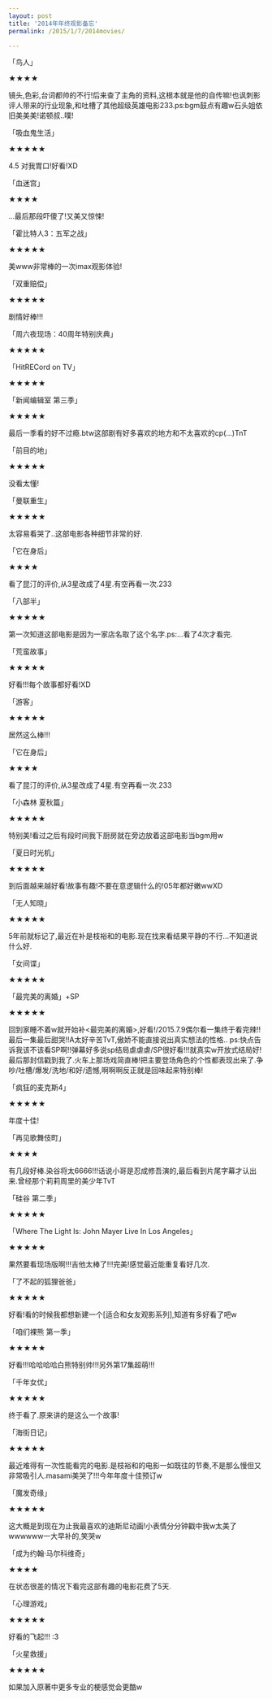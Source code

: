 ```yaml
---
layout: post
title: '2014年年终观影备忘'
permalink: /2015/1/7/2014movies/

---
```


「鸟人」

★★★★

镜头,色彩,台词都帅的不行!后来查了主角的资料,这根本就是他的自传嘛!也讽刺影评人带来的行业现象,和吐槽了其他超级英雄电影233.ps:bgm鼓点有趣w石头姐依旧美美美!诺顿叔..噗!

「吸血鬼生活」

★★★★★

4.5 对我胃口!好看!XD

「血迷宫」

★★★★

...最后那段吓傻了!又美又惊悚!

「霍比特人3：五军之战」

★★★★★

美www非常棒的一次imax观影体验!

「双重赔偿」

★★★★★

剧情好棒!!!

「周六夜现场：40周年特别庆典」

★★★★★

「HitRECord on TV」

★★★★★

「新闻编辑室 第三季」

★★★★★

最后一季看的好不过瘾.btw这部剧有好多喜欢的地方和不太喜欢的cp(...)TnT

「前目的地」

★★★★★

没看太懂!

「曼联重生」

★★★★★

太容易看哭了..这部电影各种细节非常的好.

「它在身后」

★★★★

看了昆汀的评价,从3星改成了4星.有空再看一次.233

「八部半」

★★★★★

第一次知道这部电影是因为一家店名取了这个名字.ps:...看了4次才看完.

「荒蛮故事」

★★★★★

好看!!!每个故事都好看!XD

「游客」

★★★★★

居然这么棒!!!

「它在身后」

★★★★

看了昆汀的评价,从3星改成了4星.有空再看一次.233

「小森林 夏秋篇」

★★★★★

特别美!看过之后有段时间我下厨房就在旁边放着这部电影当bgm用w

「夏日时光机」

★★★★★

到后面越来越好看!故事有趣!不要在意逻辑什么的!05年都好嫩wwXD

「无人知晓」

★★★★★

5年前就标记了,最近在补是枝裕和的电影.现在找来看结果平静的不行...不知道说什么好.

「女间谍」

★★★★★

「最完美的离婚」+SP

★★★★★

回到家睡不着w就开始补<最完美的离婚>,好看!/2015.7.9偶尔看一集终于看完辣!!最后一集最后甜哭!!A太好辛苦TvT,傲娇不能直接说出真实想法的性格.. ps:快点告诉我该不该看SP啊!!弹幕好多说sp结局虐虐虐/SP很好看!!!就真实w开放式结局好!最后那封信戳到我了.火车上那场戏简直棒!把主要登场角色的个性都表现出来了.争吵/吐槽/爆发/洗地/和好/遗憾,啊啊啊反正就是回味起来特别棒!

「疯狂的麦克斯4」

★★★★★

年度十佳!

「再见歌舞伎町」

★★★★

有几段好棒.染谷将太6666!!!话说小哥是忍成修吾演的,最后看到片尾字幕才认出来.曾经那个莉莉周里的美少年TvT

「硅谷 第二季」

★★★★★

「Where The Light Is: John Mayer Live In Los Angeles」

★★★★★

果然要看现场版啊!!!吉他太棒了!!!完美!感觉最近能重复看好几次.

「了不起的狐狸爸爸」

★★★★★

好看!看的时候我都想新建一个[适合和女友观影系列],知道有多好看了吧w

「咱们裸熊 第一季」

★★★★★

好看!!!哈哈哈哈白熊特别帅!!!另外第17集超萌!!!

「千年女优」

★★★★★

终于看了.原来讲的是这么一个故事!

「海街日记」

★★★★★

最近难得有一次性能看完的电影.是枝裕和的电影一如既往的节奏,不是那么慢但又非常吸引人.masami美哭了!!!今年年度十佳预订w

「魔发奇缘」

★★★★★

这大概是到现在为止我最喜欢的迪斯尼动画!小表情分分钟戳中我w太美了wwwwww一大早补的,笑哭w

「成为约翰·马尔科维奇」

★★★★

在状态很差的情况下看完这部有趣的电影花费了5天.

「心理游戏」

★★★★★

好看的飞起!!! :3

「火星救援」

★★★★★

如果加入原著中更多专业的梗感觉会更酷w

